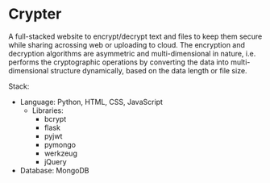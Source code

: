 # Crypter

A full-stacked website to encrypt/decrypt text and files to keep them secure while sharing acrossing web or uploading to cloud. The encryption and decryption algorithms are asymmetric and multi-dimensional in nature, i.e. performs the cryptographic operations by converting the data into multi-dimensional structure dynamically, based on the data length or file size.

Stack:
  - Language: Python, HTML, CSS, JavaScript
    - Libraries:
      - bcrypt
      - flask
      - pyjwt
      - pymongo
      - werkzeug
      - jQuery
  - Database: MongoDB
